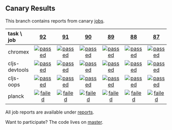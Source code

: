 ## Canary Results

This branch contains reports from canary [jobs](https://github.com/cljs-oss/canary/tree/jobs).

[//]: # (begin_overview_table)

| task \ job | <a href="reports/2017/09/22/job-000092-1.9.930-7a8803e" title="job #92 finished on 2017-09-22">92</a> | <a href="reports/2017/09/21/job-000091-1.9.930-7a8803e" title="job #91 finished on 2017-09-21">91</a> | <a href="reports/2017/09/20/job-000090-1.9.930-7a8803e" title="job #90 finished on 2017-09-20">90</a> | <a href="reports/2017/09/19/job-000089-1.9.930-7a8803e" title="job #89 finished on 2017-09-19">89</a> | <a href="reports/2017/09/19/job-000088-1.9.930-7a8803e" title="job #88 finished on 2017-09-19">88</a> | <a href="reports/2017/09/19/job-000087-1.9.930-7a8803e" title="job #87 finished on 2017-09-19">87</a> | <a href="reports/2017/09/19/job-000086-1.9.930-7a8803e" title="job #86 finished on 2017-09-19">86</a> | <a href="reports/2017/09/18/job-000083-1.9.930-7a8803e" title="job #83 finished on 2017-09-18">83</a> | <a href="reports/2017/08/26/job-000082-1.9.918-79041d1" title="job #82 finished on 2017-08-26">82</a> | <a href="reports/2017/08/19/job-000081-1.9.915-adc7dea" title="job #81 finished on 2017-08-19">81</a> |
| :--- | :---: | :---: | :---: | :---: | :---: | :---: | :---: | :---: | :---: | :---: |
| chromex | <a href="reports/2017/09/22/job-000092-1.9.930-7a8803e#-chromex"><img title="passed" src="http://box.binaryage.com/s-passed.svg"><a> | <a href="reports/2017/09/21/job-000091-1.9.930-7a8803e#-chromex"><img title="passed" src="http://box.binaryage.com/s-passed.svg"><a> | <a href="reports/2017/09/20/job-000090-1.9.930-7a8803e#-chromex"><img title="passed" src="http://box.binaryage.com/s-passed.svg"><a> | <a href="reports/2017/09/19/job-000089-1.9.930-7a8803e#-chromex"><img title="passed" src="http://box.binaryage.com/s-passed.svg"><a> | <a href="reports/2017/09/19/job-000088-1.9.930-7a8803e#-chromex"><img title="passed" src="http://box.binaryage.com/s-passed.svg"><a> | <a href="reports/2017/09/19/job-000087-1.9.930-7a8803e#-chromex"><img title="passed" src="http://box.binaryage.com/s-passed.svg"><a> | <a href="reports/2017/09/19/job-000086-1.9.930-7a8803e#-chromex"><img title="disabled" src="http://box.binaryage.com/s-disabled.svg"><a> | <a href="reports/2017/09/18/job-000083-1.9.930-7a8803e#-chromex"><img title="passed" src="http://box.binaryage.com/s-passed.svg"><a> | <a href="reports/2017/08/26/job-000082-1.9.918-79041d1#-chromex"><img title="passed" src="http://box.binaryage.com/s-passed.svg"><a> | <a href="reports/2017/08/19/job-000081-1.9.915-adc7dea#-chromex"><img title="disabled" src="http://box.binaryage.com/s-disabled.svg"><a> |
| cljs-devtools | <a href="reports/2017/09/22/job-000092-1.9.930-7a8803e#-cljs-devtools"><img title="passed" src="http://box.binaryage.com/s-passed.svg"><a> | <a href="reports/2017/09/21/job-000091-1.9.930-7a8803e#-cljs-devtools"><img title="passed" src="http://box.binaryage.com/s-passed.svg"><a> | <a href="reports/2017/09/20/job-000090-1.9.930-7a8803e#-cljs-devtools"><img title="passed" src="http://box.binaryage.com/s-passed.svg"><a> | <a href="reports/2017/09/19/job-000089-1.9.930-7a8803e#-cljs-devtools"><img title="passed" src="http://box.binaryage.com/s-passed.svg"><a> | <a href="reports/2017/09/19/job-000088-1.9.930-7a8803e#-cljs-devtools"><img title="passed" src="http://box.binaryage.com/s-passed.svg"><a> | <a href="reports/2017/09/19/job-000087-1.9.930-7a8803e#-cljs-devtools"><img title="passed" src="http://box.binaryage.com/s-passed.svg"><a> | <a href="reports/2017/09/19/job-000086-1.9.930-7a8803e#-cljs-devtools"><img title="disabled" src="http://box.binaryage.com/s-disabled.svg"><a> | <a href="reports/2017/09/18/job-000083-1.9.930-7a8803e#-cljs-devtools"><img title="passed" src="http://box.binaryage.com/s-passed.svg"><a> | <a href="reports/2017/08/26/job-000082-1.9.918-79041d1#-cljs-devtools"><img title="passed" src="http://box.binaryage.com/s-passed.svg"><a> | <a href="reports/2017/08/19/job-000081-1.9.915-adc7dea#-cljs-devtools"><img title="disabled" src="http://box.binaryage.com/s-disabled.svg"><a> |
| cljs-oops | <a href="reports/2017/09/22/job-000092-1.9.930-7a8803e#-cljs-oops"><img title="passed" src="http://box.binaryage.com/s-passed.svg"><a> | <a href="reports/2017/09/21/job-000091-1.9.930-7a8803e#-cljs-oops"><img title="passed" src="http://box.binaryage.com/s-passed.svg"><a> | <a href="reports/2017/09/20/job-000090-1.9.930-7a8803e#-cljs-oops"><img title="passed" src="http://box.binaryage.com/s-passed.svg"><a> | <a href="reports/2017/09/19/job-000089-1.9.930-7a8803e#-cljs-oops"><img title="passed" src="http://box.binaryage.com/s-passed.svg"><a> | <a href="reports/2017/09/19/job-000088-1.9.930-7a8803e#-cljs-oops"><img title="passed" src="http://box.binaryage.com/s-passed.svg"><a> | <a href="reports/2017/09/19/job-000087-1.9.930-7a8803e#-cljs-oops"><img title="passed" src="http://box.binaryage.com/s-passed.svg"><a> | <a href="reports/2017/09/19/job-000086-1.9.930-7a8803e#-cljs-oops"><img title="disabled" src="http://box.binaryage.com/s-disabled.svg"><a> | <a href="reports/2017/09/18/job-000083-1.9.930-7a8803e#-cljs-oops"><img title="passed" src="http://box.binaryage.com/s-passed.svg"><a> | <a href="reports/2017/08/26/job-000082-1.9.918-79041d1#-cljs-oops"><img title="passed" src="http://box.binaryage.com/s-passed.svg"><a> | <a href="reports/2017/08/19/job-000081-1.9.915-adc7dea#-cljs-oops"><img title="disabled" src="http://box.binaryage.com/s-disabled.svg"><a> |
| planck | <a href="reports/2017/09/22/job-000092-1.9.930-7a8803e#-planck"><img title="failed" src="http://box.binaryage.com/s-failed.svg"><a> | <a href="reports/2017/09/21/job-000091-1.9.930-7a8803e#-planck"><img title="failed" src="http://box.binaryage.com/s-failed.svg"><a> | <a href="reports/2017/09/20/job-000090-1.9.930-7a8803e#-planck"><img title="failed" src="http://box.binaryage.com/s-failed.svg"><a> | <a href="reports/2017/09/19/job-000089-1.9.930-7a8803e#-planck"><img title="failed" src="http://box.binaryage.com/s-failed.svg"><a> | <a href="reports/2017/09/19/job-000088-1.9.930-7a8803e#-planck"><img title="failed" src="http://box.binaryage.com/s-failed.svg"><a> | <a href="reports/2017/09/19/job-000087-1.9.930-7a8803e#-planck"><img title="failed" src="http://box.binaryage.com/s-failed.svg"><a> | <a href="reports/2017/09/19/job-000086-1.9.930-7a8803e#-planck"><img title="disabled" src="http://box.binaryage.com/s-disabled.svg"><a> | <a href="reports/2017/09/18/job-000083-1.9.930-7a8803e#-planck"><img title="failed" src="http://box.binaryage.com/s-failed.svg"><a> | <a href="reports/2017/08/26/job-000082-1.9.918-79041d1#-planck"><img title="passed" src="http://box.binaryage.com/s-passed.svg"><a> | <a href="reports/2017/08/19/job-000081-1.9.915-adc7dea#-planck"><img title="passed" src="http://box.binaryage.com/s-passed.svg"><a> |

[//]: # (end_overview_table)

All job reports are available under [reports](reports).

Want to participate? The code lives on [master](https://github.com/cljs-oss/canary/tree/master).
